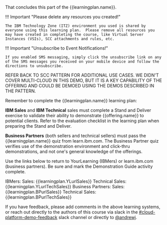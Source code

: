 That concludes this part of the {{learningplan.name}}. 

!!! Important "Please delete any resources you created!"

    The IBM Technology Zone (ITZ) environment you used is shared by everyone using this learning plan.  Please remove all resources you may have created in completing the course, like Virtual Server Instances (VSIs), SCC attachments and rules, etc.

!!! Important "Unsubscribe to Event Notifications!"
    
    If you enabled SMS messaging, simply click the unsubscribe link on any of the SMS messages you received on your mobile device and follow the directions to unsubscribe.

REFER BACK TO SCC PATTERN FOR ADDITIONAL USE CASES. WE DIDN'T COVER MULTI-CLOUD IN THIS DEMO, BUT IT IS A KEY CAPABILITY OF THE OFFERING AND COULD BE DEMOED USING THE DEMOS DESCRIBED IN THE PATTERN.

Remember to complete the {{learningplan.name}} learning plan:

**IBM Sales** and **IBM Technical** sales must complete a Stand and Deliver exercise to validate their ability to demonstrate {{offering.name}} to potential clients. Refer to the evaluation checklist in the learning plan when preparing the Stand and Deliver.

**Business Partners** (both sellers and technical sellers) must pass the {{learningplan.name}} quiz from learn.ibm.com. The Business Partner quiz verifies use of the demonstration environment and click-thru demonstrations, and not one's general knowledge of the offerings.

Use the links below to return to YourLearning (IBMers) or learn.ibm.com (business partners). Be sure and mark the Demonstration Guide activity complete.

IBMers:
    Sales: {{learningplan.YLurlSales}}
    Technical Sales: {{learningplan.YLurlTechSales}}
Business Partners:
    Sales: {{learningplan.BPurlSales}}
    Technical Sales: {{learningplan.BPurlTechSales}}


If you have feedback, please add comments in the above learning systems, or reach out directly to the authors of this course via slack in the <a href="https://ibm-technology-sales.slack.com/archives/C03PQ47KRQE" target="_blank">#cloud-platform-demo-feedback</a> slack channel or directly to <a href="https://ibm.enterprise.slack.com/user/@W4EF1M0MT" target="_blank">@andrewj</a>.